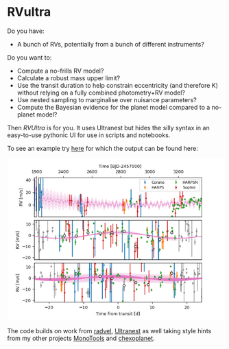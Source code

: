 # RVultra

Do you have:
- A bunch of RVs, potentially from a bunch of different instruments?

Do you want to:
- Compute a no-frills RV model?
- Calculate a robust mass upper limit?
- Use the transit duration to help constrain eccentricity (and therefore K) without relying on a fully combined photometry+RV model?
- Use nested sampling to marginalise over nuisance parameters?
- Compute the Bayesian evidence for the planet model compared to a no-planet model?

Then *RVUltra* is for you. It uses Ultranest but hides the silly syntax in an easy-to-use pythonic UI for use in scripts and notebooks.

To see an example try [here](https://github.com/hposborn/RVultra/blob/main/RVultra%20Example.ipynb) for which the output can be found here: 

![G 75-21 RVs with planetary models](https://github.com/hposborn/RVultra/blob/main/G%2075-21fit_rvmodel_plot.png?raw=true)

The code builds on work from [radvel](https://radvel.readthedocs.io/en/latest/), [Ultranest](https://johannesbuchner.github.io/UltraNest/index.html) as well taking style hints from my other projects [MonoTools](https://github.com/hposborn/MonoTools) and [chexoplanet](https://github.com/hposborn/chexoplanet).